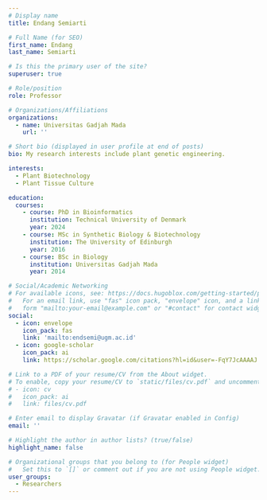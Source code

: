 ```yaml
---
# Display name
title: Endang Semiarti

# Full Name (for SEO)
first_name: Endang
last_name: Semiarti

# Is this the primary user of the site?
superuser: true

# Role/position
role: Professor

# Organizations/Affiliations
organizations:
  - name: Universitas Gadjah Mada
    url: ''

# Short bio (displayed in user profile at end of posts)
bio: My research interests include plant genetic engineering.

interests:
  - Plant Biotechnology
  - Plant Tissue Culture

education:
  courses:
    - course: PhD in Bioinformatics
      institution: Technical University of Denmark
      year: 2024
    - course: MSc in Synthetic Biology & Biotechnology
      institution: The University of Edinburgh
      year: 2016
    - course: BSc in Biology
      institution: Universitas Gadjah Mada
      year: 2014

# Social/Academic Networking
# For available icons, see: https://docs.hugoblox.com/getting-started/page-builder/#icons
#   For an email link, use "fas" icon pack, "envelope" icon, and a link in the
#   form "mailto:your-email@example.com" or "#contact" for contact widget.
social:
  - icon: envelope
    icon_pack: fas
    link: 'mailto:endsemi@ugm.ac.id'
  - icon: google-scholar
    icon_pack: ai
    link: https://scholar.google.com/citations?hl=id&user=-FqY7JcAAAAJ

# Link to a PDF of your resume/CV from the About widget.
# To enable, copy your resume/CV to `static/files/cv.pdf` and uncomment the lines below.
# - icon: cv
#   icon_pack: ai
#   link: files/cv.pdf

# Enter email to display Gravatar (if Gravatar enabled in Config)
email: ''

# Highlight the author in author lists? (true/false)
highlight_name: false

# Organizational groups that you belong to (for People widget)
#   Set this to `[]` or comment out if you are not using People widget.
user_groups:
  - Researchers
---
```

